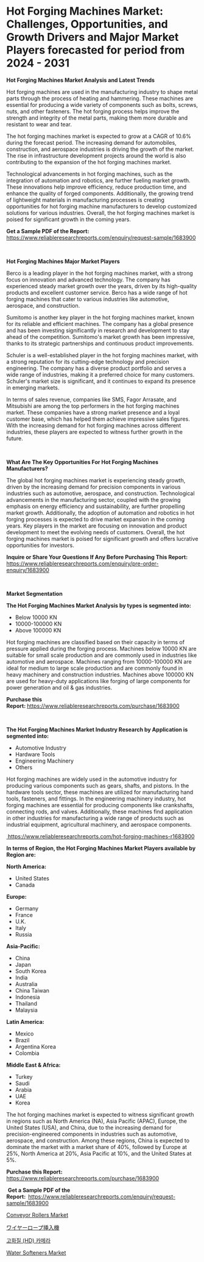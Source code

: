 <p><h1>Hot Forging Machines Market: Challenges, Opportunities, and Growth Drivers and Major Market Players forecasted for period from 2024 - 2031</h1></p><p><strong>Hot Forging Machines Market Analysis and Latest Trends</strong></p>
<p><p>Hot forging machines are used in the manufacturing industry to shape metal parts through the process of heating and hammering. These machines are essential for producing a wide variety of components such as bolts, screws, nuts, and other fasteners. The hot forging process helps improve the strength and integrity of the metal parts, making them more durable and resistant to wear and tear.</p><p>The hot forging machines market is expected to grow at a CAGR of 10.6% during the forecast period. The increasing demand for automobiles, construction, and aerospace industries is driving the growth of the market. The rise in infrastructure development projects around the world is also contributing to the expansion of the hot forging machines market.</p><p>Technological advancements in hot forging machines, such as the integration of automation and robotics, are further fueling market growth. These innovations help improve efficiency, reduce production time, and enhance the quality of forged components. Additionally, the growing trend of lightweight materials in manufacturing processes is creating opportunities for hot forging machine manufacturers to develop customized solutions for various industries. Overall, the hot forging machines market is poised for significant growth in the coming years.</p></p>
<p><strong>Get a Sample PDF of the Report:&nbsp;</strong> <a href="https://www.reliableresearchreports.com/enquiry/request-sample/1683900">https://www.reliableresearchreports.com/enquiry/request-sample/1683900</a></p>
<p>&nbsp;</p>
<p><strong>Hot Forging Machines Major Market Players</strong></p>
<p><p>Berco is a leading player in the hot forging machines market, with a strong focus on innovation and advanced technology. The company has experienced steady market growth over the years, driven by its high-quality products and excellent customer service. Berco has a wide range of hot forging machines that cater to various industries like automotive, aerospace, and construction.</p><p>Sumitomo is another key player in the hot forging machines market, known for its reliable and efficient machines. The company has a global presence and has been investing significantly in research and development to stay ahead of the competition. Sumitomo's market growth has been impressive, thanks to its strategic partnerships and continuous product improvements.</p><p>Schuler is a well-established player in the hot forging machines market, with a strong reputation for its cutting-edge technology and precision engineering. The company has a diverse product portfolio and serves a wide range of industries, making it a preferred choice for many customers. Schuler's market size is significant, and it continues to expand its presence in emerging markets.</p><p>In terms of sales revenue, companies like SMS, Fagor Arrasate, and Mitsubishi are among the top performers in the hot forging machines market. These companies have a strong market presence and a loyal customer base, which has helped them achieve impressive sales figures. With the increasing demand for hot forging machines across different industries, these players are expected to witness further growth in the future.</p></p>
<p>&nbsp;</p>
<p><strong>What Are The Key Opportunities For Hot Forging Machines Manufacturers?</strong></p>
<p><p>The global hot forging machines market is experiencing steady growth, driven by the increasing demand for precision components in various industries such as automotive, aerospace, and construction. Technological advancements in the manufacturing sector, coupled with the growing emphasis on energy efficiency and sustainability, are further propelling market growth. Additionally, the adoption of automation and robotics in hot forging processes is expected to drive market expansion in the coming years. Key players in the market are focusing on innovation and product development to meet the evolving needs of customers. Overall, the hot forging machines market is poised for significant growth and offers lucrative opportunities for investors.</p></p>
<p><strong>Inquire or Share Your Questions If Any Before Purchasing This Report:</strong> <a href="https://www.reliableresearchreports.com/enquiry/pre-order-enquiry/1683900">https://www.reliableresearchreports.com/enquiry/pre-order-enquiry/1683900</a></p>
<p>&nbsp;</p>
<p><strong>Market Segmentation</strong></p>
<p><strong>The Hot Forging Machines Market Analysis by types is segmented into:</strong></p>
<p><ul><li>Below 10000 KN</li><li>10000-100000 KN</li><li>Above 100000 KN</li></ul></p>
<p><p>Hot forging machines are classified based on their capacity in terms of pressure applied during the forging process. Machines below 10000 KN are suitable for small scale production and are commonly used in industries like automotive and aerospace. Machines ranging from 10000-100000 KN are ideal for medium to large scale production and are commonly found in heavy machinery and construction industries. Machines above 100000 KN are used for heavy-duty applications like forging of large components for power generation and oil & gas industries.</p></p>
<p><strong>Purchase this Report:&nbsp;</strong><a href="https://www.reliableresearchreports.com/purchase/1683900">https://www.reliableresearchreports.com/purchase/1683900</a></p>
<p>&nbsp;</p>
<p><strong>The Hot Forging Machines Market Industry Research by Application is segmented into:</strong></p>
<p><ul><li>Automotive Industry</li><li>Hardware Tools</li><li>Engineering Machinery</li><li>Others</li></ul></p>
<p><p>Hot forging machines are widely used in the automotive industry for producing various components such as gears, shafts, and pistons. In the hardware tools sector, these machines are utilized for manufacturing hand tools, fasteners, and fittings. In the engineering machinery industry, hot forging machines are essential for producing components like crankshafts, connecting rods, and valves. Additionally, these machines find application in other industries for manufacturing a wide range of products such as industrial equipment, agricultural machinery, and aerospace components.</p></p>
<p><a href="https://www.reliableresearchreports.com/hot-forging-machines-r1683900">&nbsp;https://www.reliableresearchreports.com/hot-forging-machines-r1683900</a></p>
<p><strong>In terms of Region, the Hot Forging Machines Market Players available by Region are:</strong></p>
<p>
    <p> <strong> North America: </strong>
        <ul>
            <li>United States</li>
            <li>Canada</li>
        </ul>
        </p> 
    <p> <strong> Europe: </strong>
        <ul>
            <li>Germany</li>
            <li>France</li>
            <li>U.K.</li>
            <li>Italy</li>
            <li>Russia</li>
        </ul>
        </p> 
    <p> <strong> Asia-Pacific: </strong>
        <ul>
            <li>China</li>
            <li>Japan</li>
            <li>South Korea</li>
            <li>India</li>
            <li>Australia</li>
            <li>China Taiwan</li>
            <li>Indonesia</li>
            <li>Thailand</li>
            <li>Malaysia</li>
        </ul>
        </p> 
    <p> <strong> Latin America: </strong>
        <ul>
            <li>Mexico</li>
            <li>Brazil</li>
            <li>Argentina Korea</li>
            <li>Colombia</li>
        </ul>
        </p> 
    <p> <strong> Middle East & Africa: </strong>
        <ul>
            <li>Turkey</li>
            <li>Saudi</li>
            <li>Arabia</li>
            <li>UAE</li>
            <li>Korea</li>
        </ul>
    </p>
    </p>
<p><p>The hot forging machines market is expected to witness significant growth in regions such as North America (NA), Asia Pacific (APAC), Europe, the United States (USA), and China, due to the increasing demand for precision-engineered components in industries such as automotive, aerospace, and construction. Among these regions, China is expected to dominate the market with a market share of 40%, followed by Europe at 25%, North America at 20%, Asia Pacific at 10%, and the United States at 5%.</p></p>
<p><strong>Purchase this Report: </strong><a href="https://www.reliableresearchreports.com/purchase/1683900">https://www.reliableresearchreports.com/purchase/1683900</a></p>
<p>&nbsp;<strong>Get a Sample PDF of the Report:&nbsp;&nbsp;</strong><a href="https://www.reliableresearchreports.com/enquiry/request-sample/1683900">https://www.reliableresearchreports.com/enquiry/request-sample/1683900</a></p>
<p><strong></strong></p>
<p><p><a href="https://github.com/myacatherineblakecaczo9vcsw/Market-Research-Report-List-3/blob/main/conveyor-rollers-market.md">Conveyor Rollers Market</a></p><p><a href="https://github.com/DayanaRunolfsdottir/Market-Research-Report-List-1/blob/main/3091480159909.md">ワイヤーロープ挿入機</a></p><p><a href="https://github.com/kein8762/Market-Research-Report-List-2/blob/main/7590838171578.md">고화질 (HD) 카메라</a></p><p><a href="https://github.com/irfadac/Market-Research-Report-List-4/blob/main/water-softeners-market.md">Water Softeners Market</a></p></p>
